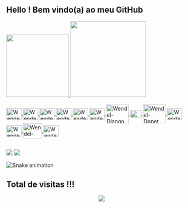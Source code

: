## Hello ! Bem vindo(a) ao meu GitHub
 <div>
  <a href="https://github.com/wendelcampos">
  <img height="165em" src="https://github-readme-stats.vercel.app/api?username=wendelcampos&show_icons=true&theme=dracula&include_all_commits=true&count_private=true"/>
  <img height="200em" src="https://github-readme-stats.vercel.app/api/top-langs/?username=wendelcampos&layout=compact&langs_count=16&theme=dracula"/>
</div>
<div style="display: inline_block"><br>
  <img align="center" alt="Wendel-Linux" height="30" width="40" src="https://github.com/wendelcampos/wendelcampos/blob/master/icons/linux.svg">
  <img align="center" alt="Wendel-Windows" height="30" width="40" src="https://github.com/wendelcampos/wendelcampos/blob/master/icons/windows.svg">
  <img align="center" alt="Wendel-Js" height="30" width="40" src="https://github.com/wendelcampos/wendelcampos/blob/master/icons/javascript.svg">
  <img align="center" alt="Wendel-HTML5" height="30" width="40" src="https://github.com/wendelcampos/wendelcampos/blob/master/icons/html5.svg">
  <img align="center" alt="Wendel-CSS3" height="30" width="40" src="https://github.com/wendelcampos/wendelcampos/blob/master/icons/css3.svg">
  <img align="center" alt="Wendel-Python" height="30" width="40" src="https://github.com/wendelcampos/wendelcampos/blob/master/icons/python.svg">
  <img align="center" alt="Wendel-Django" height="50" width="60" src="https://github.com/wendelcampos/wendelcampos/blob/master/icons/bootstrap.svg">
  <img align="center" alt="Wendel-Cisco" height="20" width="30" src="https://github.com/wendelcampos/wendelcampos/blob/master/icons/cisco.svg">
  <img align="center" alt="Wendel-Donet" height="50" width="60" src="https://github.com/wendelcampos/wendelcampos/blob/master/icons/postgresql.svg">
  <img align="center" alt="Wendel-Csharp" height="30" width="40" src="https://github.com/wendelcampos/wendelcampos/blob/master/icons/csharp.svg">
  <img align="center" alt="Wendel-Dell" height="30" width="40" src="https://github.com/wendelcampos/wendelcampos/blob/master/icons/dell.svg">
  <img align="center" alt="Wendel-Sql" height="40" width="50" src="https://github.com/wendelcampos/wendelcampos/blob/master/icons/sql.svg">
  <img align="center" alt="Wendel-Docker" height="30" width="40" src="https://github.com/wendelcampos/wendelcampos/blob/master/icons/docker.svg">
  <!-- <img align="right" alt="sabre" width="180" src="https://github.com/wendelcampos/wendelcampos/blob/master/img/sabre.gif"> -->
</div>



  ##

<div>  
  <a href = "mailto:waguiatrader@gmail.com"><img src="https://img.shields.io/badge/-Gmail-%23333?style=for-the-badge&logo=gmail&logoColor=white" target="_blank"></a>
  <a href="https://www.linkedin.com/in/wendel-c-10a3a6207/" target="_blank"><img src="https://img.shields.io/badge/-LinkedIn-%230077B5?style=for-the-badge&logo=linkedin&logoColor=white" target="_blank"></a> 

  ![Snake animation](https://github.com/wendelcampos/wendelcampos/blob/master/output/github-contribution-grid-snake.svg)
</div>

 ## Total de visitas !!!
 <p align="center"> 
   <img alingn="center" src="https://profile-counter.glitch.me/wendelcampos/count.svg" />
 </p>
